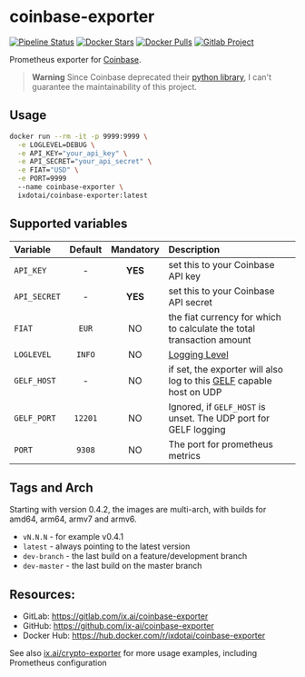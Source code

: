 # coinbase-exporter

[![Pipeline Status](https://gitlab.com/ix.ai/coinbase-exporter/badges/master/pipeline.svg)](https://gitlab.com/ix.ai/coinbase-exporter/)
[![Docker Stars](https://img.shields.io/docker/stars/ixdotai/coinbase-exporter.svg)](https://hub.docker.com/r/ixdotai/coinbase-exporter/)
[![Docker Pulls](https://img.shields.io/docker/pulls/ixdotai/coinbase-exporter.svg)](https://hub.docker.com/r/ixdotai/coinbase-exporter/)
[![Gitlab Project](https://img.shields.io/badge/GitLab-Project-554488.svg)](https://gitlab.com/ix.ai/coinbase-exporter/)

Prometheus exporter for [Coinbase](https://coinbase.com).

> **Warning** Since Coinbase deprecated their [python library](https://github.com/coinbase/coinbase-python), I can't guarantee the maintainability of this project.

## Usage
```sh
docker run --rm -it -p 9999:9999 \
  -e LOGLEVEL=DEBUG \
  -e API_KEY="your_api_key" \
  -e API_SECRET="your_api_secret" \
  -e FIAT="USD" \
  -e PORT=9999
  --name coinbase-exporter \
  ixdotai/coinbase-exporter:latest
```

## Supported variables
| **Variable**  | **Default** | **Mandatory** | **Description**                                                                                                        |
|:--------------|:-----------:|:-------------:|:-----------------------------------------------------------------------------------------------------------------------|
| `API_KEY`     | -           | **YES**       | set this to your Coinbase API key                                                                                      |
| `API_SECRET`  | -           | **YES**       | set this to your Coinbase API secret                                                                                   |
| `FIAT`        | `EUR`       | NO            | the fiat currency for which to calculate the total transaction amount                                                  |
| `LOGLEVEL`    | `INFO`      | NO            | [Logging Level](https://docs.python.org/3/library/logging.html#levels)                                                 |
| `GELF_HOST`   | -           | NO            | if set, the exporter will also log to this [GELF](https://docs.graylog.org/en/3.0/pages/gelf.html) capable host on UDP |
| `GELF_PORT`   | `12201`     | NO            | Ignored, if `GELF_HOST` is unset. The UDP port for GELF logging                                                        |
| `PORT`        | `9308`      | NO            | The port for prometheus metrics                                                                                        |

## Tags and Arch

Starting with version 0.4.2, the images are multi-arch, with builds for amd64, arm64, armv7 and armv6.
* `vN.N.N` - for example v0.4.1
* `latest` - always pointing to the latest version
* `dev-branch` - the last build on a feature/development branch
* `dev-master` - the last build on the master branch

## Resources:
* GitLab: https://gitlab.com/ix.ai/coinbase-exporter
* GitHub: https://github.com/ix-ai/coinbase-exporter
* Docker Hub: https://hub.docker.com/r/ixdotai/coinbase-exporter

See also [ix.ai/crypto-exporter](https://gitlab.com/ix.ai/crypto-exporter) for more usage examples, including Prometheus configuration
